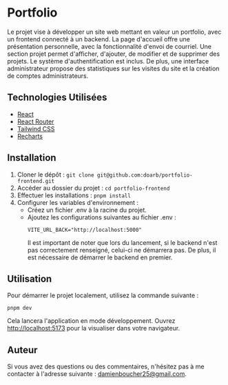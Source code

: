 # Portfolio

Le projet vise à développer un site web mettant en valeur un portfolio, avec un frontend connecté à un backend. La page d'accueil offre une présentation personnelle, avec la fonctionnalité d'envoi de courriel. Une section projet permet d'afficher, d'ajouter, de modifier et de supprimer des projets. Le système d'authentification est inclus. De plus, une interface administrateur propose des statistiques sur les visites du site et la création de comptes administrateurs.

## Technologies Utilisées

- [React](https://reactjs.org/)
- [React Router](https://reactrouter.com/)
- [Tailwind CSS](https://tailwindcss.com/)
- [Recharts](https://recharts.org/)

## Installation

1. Cloner le dépôt : `git clone git@github.com:doarb/portfolio-frontend.git`
2. Accéder au dossier du projet : `cd portfolio-frontend`
3. Effectuer les installations : `pnpm install`
4. Configurer les variables d'environnement :
   - Créez un fichier .env à la racine du projet.
   - Ajoutez les configurations suivantes au fichier .env :
     ```
     VITE_URL_BACK="http://localhost:5000"
     ```
     Il est important de noter que lors du lancement, si le backend n'est pas correctement renseigné, celui-ci ne démarrera pas. De plus, il est nécessaire de démarrer le backend en premier.

## Utilisation

Pour démarrer le projet localement, utilisez la commande suivante :

```
pnpm dev
```

Cela lancera l'application en mode développement. Ouvrez [http://localhost:5173](http://localhost:5173) pour la visualiser dans votre navigateur.

## Auteur

Si vous avez des questions ou des commentaires, n'hésitez pas à me contacter à l'adresse suivante : [damienboucher25@gmail.com](mailto:damienboucher25@gmail.com).
